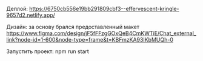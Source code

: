 Деплой: https://6750cb556e19bb291809cbf3--effervescent-kringle-9657d2.netlify.app/

Дизайн: за основу брался предоставленный макет https://www.figma.com/design/jF5fFFzgGOxQeB4CmKWTiE/Chat_external_link?node-id=1-600&node-type=frame&t=KBFmzKA93IKbMUQh-0

Запустить проект: npm run start

